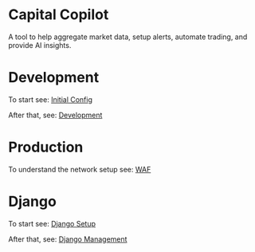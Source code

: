 # Capital Copilot

A tool to help aggregate market data, setup alerts, automate trading, and provide AI insights.

# Development

To start see: [Initial Config](notes/INITIAL_CONFIG.md)

After that, see: [Development](notes/DEVELOPMENT.md)

# Production

To understand the network setup see: [WAF](notes/WAF.md)

# Django

To start see: [Django Setup](notes/DJANGO_SETUP.md)

After that, see: [Django Management](notes/DJANGO_MGMT.md)

